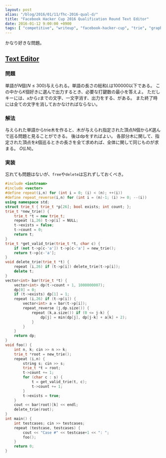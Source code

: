 ```yaml
---
layout: post
alias: "/blog/2016/01/11/fhc-2016-qual-d/"
title: "Facebook Hacker Cup 2016 Qualification Round Text Editor"
date: 2016-01-12 9:00:00 +0900
tags: [ "competitive", "writeup", "facebook-hacker-cup", "trie", "graph", "dp" ]
---
```


かなり好きな問題。

## [Text Editor](https://www.facebook.com/hackercup/problem/1525154397757404/)

### 問題

単語が$N$個($N \le 300$)与えられる。単語の長さの総和$L$は$100000$以下である。
この中から$K$個好きに選んで出力するとき、必要な打鍵数の最小を答えよ。
ただしキーには、`a`から`z`までの文字、一文字消す、出力をする、がある。
また終了時には全ての文字を消しておかなければならない。

### 解法

与えられた単語からtrie木を作ると、木が与えられ指定された頂点$N$個から$K$選んで巡る問題と見ることができる。
後はdpをすればよい。
各部分木に関して、指定された頂点を$k$個巡るときの長さを全て求めれば、全体に関して同じものが求まる。
$O(LN)$。

### 実装

忘れても問題はないが、`free`や`delete`は忘れずしておくべき。

``` c++
#include <iostream>
#include <vector>
#define repeat(i,n) for (int i = 0; (i) < (n); ++(i))
#define repeat_reverse(i,n) for (int i = (n)-1; (i) >= 0; --(i))
using namespace std;
struct trie_t { trie_t *p[26]; bool exists; int count; };
trie_t *new_trie() {
    trie_t *t = new trie_t;
    repeat (i,26) t->p[i] = NULL;
    t->exists = false;
    t->count = 0;
    return t;
}
trie_t *get_valid_trie(trie_t *t, char c) {
    if (not t->p[c-'a']) t->p[c-'a'] = new_trie();
    return t->p[c-'a'];
}
void delete_trie(trie_t *t) {
    repeat (i,26) if (t->p[i]) delete_trie(t->p[i]);
    delete t;
}
vector<int> bar(trie_t *t) {
    vector<int> dp(t->count + 1, 1000000007);
    dp[0] = 0;
    if (t->exists) dp[1] = 1;
    repeat (i,26) if (t->p[i]) {
        vector<int> a = bar(t->p[i]);
        repeat_reverse (j,dp.size()) {
            repeat (k,a.size()) if (0 <= j-k) {
                dp[j] = min(dp[j], dp[j-k] + a[k] + 2);
            }
        }
    }
    return dp;
}
void foo() {
    int n, k; cin >> n >> k;
    trie_t *root = new_trie();
    repeat (i,n) {
        string s; cin >> s;
        trie_t *t = root;
        t->count += 1;
        for (char c : s) {
            t = get_valid_trie(t, c);
            t->count += 1;
        }
        t->exists = true;
    }
    cout << bar(root)[k] << endl;
    delete_trie(root);
}
int main() {
    int testcases; cin >> testcases;
    repeat (testcase, testcases) {
        cout << "Case #" << testcase+1 << ": ";
        foo();
    }
    return 0;
}
```
